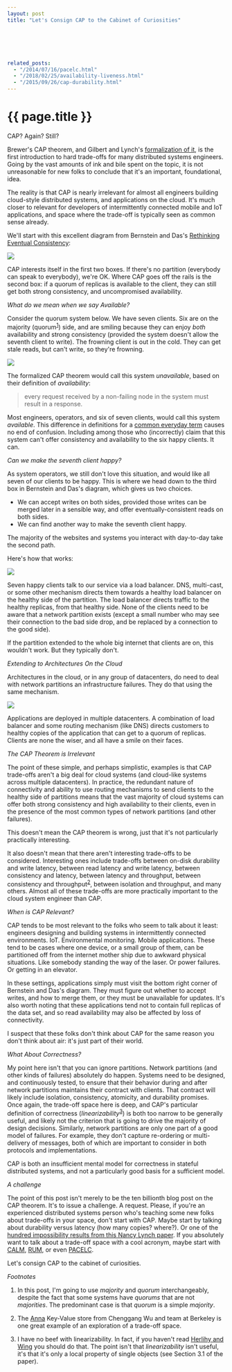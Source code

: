 ```yaml
---
layout: post
title: "Let's Consign CAP to the Cabinet of Curiosities"






related_posts:
  - "/2014/07/16/pacelc.html"
  - "/2018/02/25/availability-liveness.html"
  - "/2015/09/26/cap-durability.html"
---
```

{{ page.title }}
================

<p class="meta">CAP? Again? Still?</p>

Brewer's CAP theorem, and Gilbert and Lynch's [formalization of it](https://users.ece.cmu.edu/~adrian/731-sp04/readings/GL-cap.pdf), is the first introduction to hard trade-offs for many distributed systems engineers. Going by the vast amounts of ink and bile spent on the topic, it is not unreasonable for new folks to conclude that it's an important, foundational, idea.

The reality is that CAP is nearly irrelevant for almost all engineers building cloud-style distributed systems, and applications on the cloud. It's much closer to relevant for developers of intermittently connected mobile and IoT applications, and space where the trade-off is typically seen as common sense already.

We'll start with this excellent diagram from Bernstein and Das's [Rethinking Eventual Consistency](https://www.microsoft.com/en-us/research/wp-content/uploads/2016/02/sigtt611-bernstein.pdf):

![](/blog/images/bernstein_das_fig2.png)

CAP interests itself in the first two boxes. If there's no partition (everybody can speak to everybody), we're OK. Where CAP goes off the rails is the second box: if a quorum of replicas is available to the client, they can still get both strong consistency, and uncompromised availability. 

*What do we mean when we say Available?*

Consider the quorum system below. We have seven clients. Six are on the majority (quorum<sup>[1](#foot1)</sup>) side, and are smiling because they can enjoy *both* availability and strong consistency (provided the system doesn't allow the seventh client to write). The frowning client is out in the cold. They can get stale reads, but can't write, so they're frowning.

![](/blog/images/cap_A_vs_a.png)

The formalized CAP theorem would call this system *unavailable*, based on their definition of *availability*:

> every request received by a non-failing node in the system must result in a response.

Most engineers, operators, and six of seven clients, would call this system *available*. This difference in definitions for a [common everyday term](https://brooker.co.za/blog/2018/02/25/availability-liveness.html) causes no end of confusion. Including among those who (incorrectly) claim that this system can't offer consistency and availability to the six happy clients. It can.

*Can we make the seventh client happy?*

As system operators, we still don't love this situation, and would like all seven of our clients to be happy. This is where we head down to the third box in Bernstein and Das's diagram, which gives us two choices.

 - We can accept writes on both sides, provided those writes can be merged later in a sensible way, and offer eventually-consistent reads on both sides.
 - We can find another way to make the seventh client happy.

The majority of the websites and systems you interact with day-to-day take the second path.

Here's how that works:

![](/blog/images/cap_a_with_lb.png)

Seven happy clients talk to our service via a load balancer. DNS, multi-cast, or some other mechanism directs them towards a healthy load balancer on the healthy side of the partition. The load balancer directs traffic to the healthy replicas, from that healthy side. None of the clients need to be aware that a network partition exists (except a small number who may see their connection to the bad side drop, and be replaced by a connection to the good side).

If the partition extended to the whole big internet that clients are on, this wouldn't work. But they typically don't. 

*Extending to Architectures On the Cloud*

Architectures in the cloud, or in any group of datacenters, do need to deal with network partitions an infrastructure failures. They do that using the same mechanism.

![](/blog/images/cap_a_with_app.png)

Applications are deployed in multiple datacenters. A combination of load balancer and some routing mechanism (like DNS) directs customers to healthy copies of the application that can get to a quorum of replicas. Clients are none the wiser, and all have a smile on their faces.

*The CAP Theorem is Irrelevant*

The point of these simple, and perhaps simplistic, examples is that CAP trade-offs aren't a big deal for cloud systems (and cloud-like systems across multiple datacenters). In practice, the redundant nature of connectivity and ability to use routing mechanisms to send clients to the healthy side of partitions means that the vast majority of cloud systems can offer both strong consistency and high availability to their clients, even in the presence of the most common types of network partitions (and other failures).

This doesn't mean the CAP theorem is wrong, just that it's not particularly practically interesting.

It also doesn't mean that there aren't interesting trade-offs to be considered. Interesting ones include trade-offs between on-disk durability and write latency, between read latency and write latency, between consistency and latency, between latency and throughput, between consistency and throughput<sup>[2](#foot2)</sup>, between isolation and throughput, and many others. Almost all of these trade-offs are more practically important to the cloud system engineer than CAP.

*When is CAP Relevant?*

CAP tends to be most relevant to the folks who seem to talk about it least: engineers designing and building systems in intermittently connected environments. IoT. Environmental monitoring. Mobile applications. These tend to be cases where one device, or a small group of them, can be partitioned off from the internet mother ship due to awkward physical situations. Like somebody standing the way of the laser. Or power failures. Or getting in an elevator.

In these settings, applications simply must visit the bottom right corner of Bernstein and Das's diagram. They must figure out whether to accept writes, and how to merge them, or they must be unavailable for updates. It's also worth noting that these applications tend not to contain full replicas of the data set, and so read availability may also be affected by loss of connectivity.

I suspect that these folks don't think about CAP for the same reason you don't think about air: it's just part of their world.

*What About Correctness?*

My point here isn't that you can ignore partitions. Network partitions (and other kinds of failures) absolutely do happen. Systems need to be designed, and continuously tested, to ensure that their behavior during and after network partitions maintains their contract with clients. That contract will likely include isolation, consistency, atomicity, and durability promises. Once again, the trade-off space here is deep, and CAP's particular definition of correctness (*linearizability*<sup>[3](#foot3)</sup>) is both too narrow to be generally useful, and likely not the criterion that is going to drive the majority of design decisions. Similarly, network partitions are only one part of a good model of failures. For example, they don't capture re-ordering or multi-delivery of messages, both of which are important to consider in both protocols and implementations.

CAP is both an insufficient mental model for correctness in stateful distributed systems, and not a particularly good basis for a sufficient model.

*A challenge*

The point of this post isn't merely to be the ten billionth blog post on the CAP theorem. It's to issue a challenge. A request. Please, if you're an experienced distributed systems person who's teaching some new folks about trade-offs in your space, don't start with CAP. Maybe start by talking about durability versus latency (how many copies? where?). Or one of the [hundred impossibility results from this Nancy Lynch paper](https://dl.acm.org/doi/abs/10.1145/72981.72982). If you absolutely want to talk about a trade-off space with a cool acronym, maybe start with [CALM](https://arxiv.org/pdf/1901.01930.pdf), [RUM](https://stratos.seas.harvard.edu/files/stratos/files/rum.pdf), or even [PACELC](https://www.cs.umd.edu/~abadi/papers/abadi-pacelc.pdf).

Let's consign CAP to the cabinet of curiosities.

*Footnotes*

1. <a name="foot1"></a> In this post, I'm going to use *majority* and *quorum* interchangeably, despite the fact that some systems have *quorums* that are not *majorities*. The predominant case is that *quorum* is a simple *majority*.

2. <a name="foot2"></a> The [Anna](https://dsf.berkeley.edu/jmh/papers/anna_ieee18.pdf) Key-Value store from Chenggang Wu and team at Berkeley is one great example of an exploration of a trade-off space.

3. <a name="foot3"></a> I have no beef with linearizability. In fact, if you haven't read [Herlihy and Wing](https://cs.brown.edu/~mph/HerlihyW90/p463-herlihy.pdf) you should do that. The point isn't that *linearizability* isn't useful, it's that it's only a local property of single objects (see Section 3.1 of the paper).